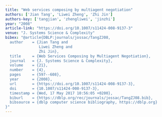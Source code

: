 ```yaml
---
title: "Web services composing by multiagent negotiation"
authors: ['Jian Tang', 'Liwei Zheng', 'Zhi Jin']
authors-key: ['tangjian', 'zhengliwei', 'jinzhi']
year: "2008"
article-link: "https://doi.org/10.1007/s11424-008-9137-3"
venue: "J. Systems Science & Complexity"
bibex: "@article{DBLP:journals/jossac/TangZJ08,
  author    = {Jian Tang and
               Liwei Zheng and
               Zhi Jin},
  title     = {Web Services Composing by Multiagent Negotiation},
  journal   = {J. Systems Science & Complexity},
  volume    = {21},
  number    = {4},
  pages     = {597--608},
  year      = {2008},
  url       = {https://doi.org/10.1007/s11424-008-9137-3},
  doi       = {10.1007/s11424-008-9137-3},
  timestamp = {Wed, 17 May 2017 10:56:05 +0200},
  biburl    = {https://dblp.org/rec/journals/jossac/TangZJ08.bib},
  bibsource = {dblp computer science bibliography, https://dblp.org}
}"
---
```

